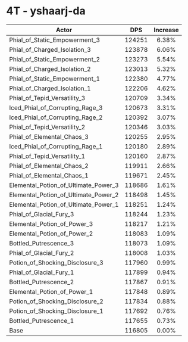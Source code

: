 # 4T - yshaarj-da
| Actor | DPS | Increase |
|---|:---:|:---:|
|Phial_of_Static_Empowerment_3|124251|6.38%|
|Phial_of_Charged_Isolation_3|123878|6.06%|
|Phial_of_Static_Empowerment_2|123273|5.54%|
|Phial_of_Charged_Isolation_2|123013|5.32%|
|Phial_of_Static_Empowerment_1|122380|4.77%|
|Phial_of_Charged_Isolation_1|122206|4.62%|
|Phial_of_Tepid_Versatility_3|120709|3.34%|
|Iced_Phial_of_Corrupting_Rage_3|120673|3.31%|
|Iced_Phial_of_Corrupting_Rage_2|120392|3.07%|
|Phial_of_Tepid_Versatility_2|120346|3.03%|
|Phial_of_Elemental_Chaos_3|120255|2.95%|
|Iced_Phial_of_Corrupting_Rage_1|120180|2.89%|
|Phial_of_Tepid_Versatility_1|120160|2.87%|
|Phial_of_Elemental_Chaos_2|119911|2.66%|
|Phial_of_Elemental_Chaos_1|119671|2.45%|
|Elemental_Potion_of_Ultimate_Power_3|118686|1.61%|
|Elemental_Potion_of_Ultimate_Power_2|118498|1.45%|
|Elemental_Potion_of_Ultimate_Power_1|118251|1.24%|
|Phial_of_Glacial_Fury_3|118244|1.23%|
|Elemental_Potion_of_Power_3|118217|1.21%|
|Elemental_Potion_of_Power_2|118083|1.09%|
|Bottled_Putrescence_3|118073|1.09%|
|Phial_of_Glacial_Fury_2|118008|1.03%|
|Potion_of_Shocking_Disclosure_3|117960|0.99%|
|Phial_of_Glacial_Fury_1|117899|0.94%|
|Bottled_Putrescence_2|117867|0.91%|
|Elemental_Potion_of_Power_1|117848|0.89%|
|Potion_of_Shocking_Disclosure_2|117834|0.88%|
|Potion_of_Shocking_Disclosure_1|117692|0.76%|
|Bottled_Putrescence_1|117655|0.73%|
|Base|116805|0.00%|
